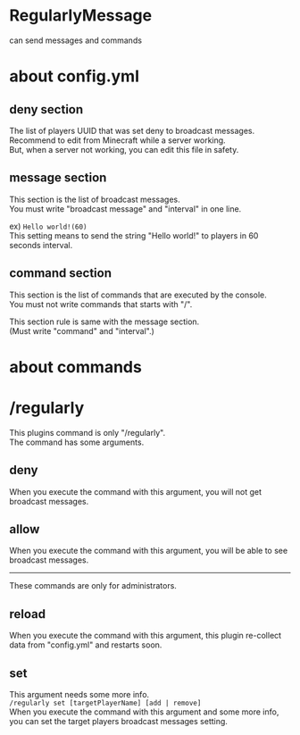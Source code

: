 # RegularlyMessage  
can send messages and commands
# about config.yml
## deny section
The list of players UUID that was set deny to broadcast messages.  
Recommend to edit from Minecraft while a server working.  
But, when a server not working, you can edit this file in safety.  
## message section
This section is the list of broadcast messages.  
You must write "broadcast message" and "interval" in one line.  

ex) `Hello world!(60)`  
This setting means to send the string "Hello world!" to players in 60 seconds interval.

## command section
This section is the list of commands that are executed by the console.  
You must not write commands that starts with "/".  

This section rule is same with the message section.  
(Must write "command" and "interval".)

# about commands
# /regularly
This plugins command is only "/regularly".  
The command has some arguments.
## deny
When you execute the command with this argument, you will not get broadcast messages.  
## allow  
When you execute the command with this argument, you will be able to see broadcast messages.  


---
These commands are only for administrators.
## reload
When you execute the command with this argument, this plugin re-collect data from "config.yml" and restarts soon.
## set
This argument needs some more info.  
`/regularly set [targetPlayerName] [add | remove]`  
When you execute the command with this argument and some more info, you can set the target players broadcast messages setting.
